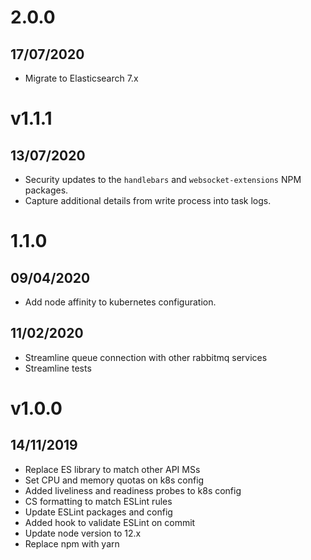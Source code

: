 # 2.0.0

## 17/07/2020

- Migrate to Elasticsearch 7.x

# v1.1.1

## 13/07/2020

- Security updates to the `handlebars` and `websocket-extensions` NPM packages.
- Capture additional details from write process into task logs.

# 1.1.0

## 09/04/2020

- Add node affinity to kubernetes configuration.

## 11/02/2020
- Streamline queue connection with other rabbitmq services
- Streamline tests

# v1.0.0

## 14/11/2019
- Replace ES library to match other API MSs
- Set CPU and memory quotas on k8s config
- Added liveliness and readiness probes to k8s config
- CS formatting to match ESLint rules
- Update ESLint packages and config
- Added hook to validate ESLint on commit
- Update node version to 12.x
- Replace npm with yarn
